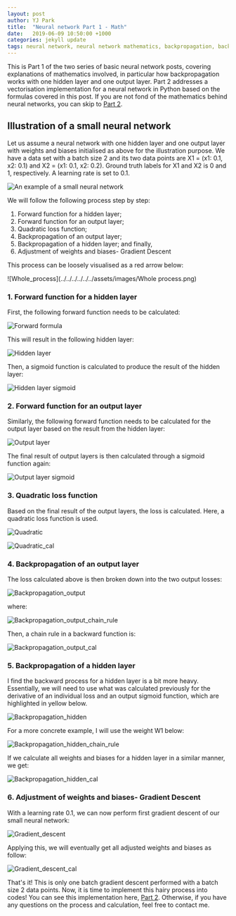 ```yaml
---
layout: post
author: YJ Park
title:  "Neural network Part 1 - Math"
date:   2019-06-09 10:50:00 +1000
categories: jekyll update
tags: neural network, neural network mathematics, backpropagation, backpropagation mathematics
---
```

<head>
    <script defer data-domain="yjpark.me" src="https://plausible.io/js/plausible.js"></script>
</head>

This is Part 1 of the two series of basic neural network posts, covering explanations of mathematics involved, in particular how backpropagation works with one hidden layer and one output layer.
Part 2 addresses a vectorisation implementation for a neural network in Python based on the formulas covered in this post.
If you are not fond of the mathematics behind neural networks, you can skip to [Part 2](http://yjpark.me/blog/jekyll/update/2019/06/09/basic-neural-network-part2.html).

## Illustration of a small neural network
Let us assume a neural network with one hidden layer and one output layer with weights and biases initialised as above for the illustration purpose.
We have a data set with a batch size 2 and its two data points are X1 = (x1: 0.1, x2: 0.1) and X2 = (x1: 0.1, x2: 0.2).
Ground truth labels for X1 and X2 is 0 and 1, respectively. A learning rate is set to 0.1.

![An example of a small neural network](../../../../../../assets/images/Example_of_a_small_neural_network.png)

We will follow the following process step by step:
1. Forward function for a hidden layer;
2. Forward function for an output layer;
3. Quadratic loss function;
4. Backpropagation of an output layer;
5. Backpropagation of a hidden layer; and finally,
6. Adjustment of weights and biases- Gradient Descent

This process can be loosely visualised as a red arrow below:

![Whole_process](../../../../../../assets/images/Whole process.png)

### 1. Forward function for a hidden layer
First, the following forward function needs to be calculated:

![Forward formula](../../../../../../assets/images/Forward_formula.PNG)

This will result in the following hidden layer:

![Hidden layer](../../../../../../assets/images/Hidden_layer.png)

Then, a sigmoid function is calculated to produce the result of the hidden layer:

![Hidden layer sigmoid](../../../../../../assets/images/Hidden_layer_sigmoid.png)

### 2. Forward function for an output layer
Similarly, the following forward function needs to be calculated for the output layer based on the result from the hidden layer:

![Output layer](../../../../../../assets/images/Output_layer.PNG)

The final result of output layers is then calculated through a sigmoid function again:

![Output layer sigmoid](../../../../../../assets/images/Output_layer_sigmoid.png)

### 3. Quadratic loss function
Based on the final result of the output layers, the loss is calculated. Here, a quadratic loss function is used.

![Quadratic](../../../../../../assets/images/Quadratic_loss.PNG)

![Quadratic_cal](../../../../../../assets/images/Quadratic_loss_cal.png)

### 4. Backpropagation of an output layer
The loss calculated above is then broken down into the two output losses:

![Backpropagation_output](../../../../../../assets/images/Backprop_output.PNG)

where:

![Backpropagation_output_chain_rule](../../../../../../assets/images/Backprop_output_chain.PNG)

Then, a chain rule in a backward function is:

![Backpropagation_output_cal](../../../../../../assets/images/Backprop_output_cal.PNG)

### 5. Backpropagation of a hidden layer
I find the backward process for a hidden layer is a bit more heavy.
Essentially, we will need to use what was calculated previously for the derivative of an individual loss and an output sigmoid function, which are highlighted in yellow below.

![Backpropagation_hidden](../../../../../../assets/images/Backprop_hidden.PNG)

For a more concrete example, I will use the weight W1 below:

![Backpropagation_hidden_chain_rule](../../../../../../assets/images/Backprop_hidden_chain.PNG)

If we calculate all weights and biases for a hidden layer in a similar manner, we get:

![Backpropagation_hidden_cal](../../../../../../assets/images/Backprop_hidden_cal.PNG)

### 6. Adjustment of weights and biases- Gradient Descent
With a learning rate 0.1, we can now perform first gradient descent of our small neural network:

![Gradient_descent](../../../../../../assets/images/Gradient_descent.PNG)

Applying this, we will eventually get all adjusted weights and biases as follow:

![Gradient_descent_cal](../../../../../../assets/images/Gradient_descent_cal.png)

That's it! This is only one batch gradient descent performed with a batch size 2 data points.
Now, it is time to implement this hairy process into codes! You can see this implementation here, [Part 2](http://yjpark.me/blog/jekyll/update/2019/06/09/basic-neural-network-part2.html).
Otherwise, if you have any questions on the process and calculation, feel free to contact me.